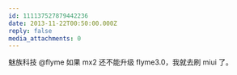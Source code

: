 ```yaml
---
id: 111137527879442236
date: 2013-11-22T00:50:00.000Z
reply: false
media_attachments: 0
---
```


魅族科技 @flyme 如果 mx2 还不能升级 flyme3.0，我就去刷 miui 了。 ​​​​

